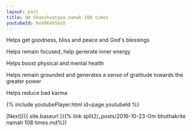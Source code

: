 ```yaml
---
layout: post
title: Om Shaashvataya namah 108 times
youtubeId: NvX8K4XSGcU
---
```

 
 
Helps get goodness, bliss and peace and God's blessings
 
Helps remain focused, help generate inner energy 
 
Helps boost physical and mental health 
 
Helps remain grounded and generates a sense of gratitude towards the greater power 
 
Helps reduce bad karma
 
 
 
 


{% include youtubePlayer.html id=page.youtubeId %}
 
[Next]({{ site.baseurl }}{% link  split2/_posts/2016-10-23-Om bhuthakrite namah  108 times.md%})
 
